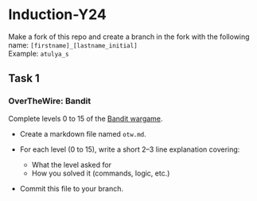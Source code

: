 # Induction-Y24

Make a fork of this repo and create a branch in the fork with the following name: `[firstname]_[lastname_initial]`  
Example: `atulya_s`

## Task 1

### OverTheWire: Bandit  

Complete levels 0 to 15 of the [Bandit wargame](http://overthewire.org/wargames/bandit/).

- Create a markdown file named `otw.md`.
- For each level (0 to 15), write a short 2–3 line explanation covering:
  - What the level asked for
  - How you solved it (commands, logic, etc.)

- Commit this file to your branch.
